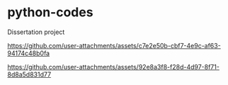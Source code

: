 # python-codes
Dissertation project


https://github.com/user-attachments/assets/c7e2e50b-cbf7-4e9c-af63-94174c48b0fa


https://github.com/user-attachments/assets/92e8a3f8-f28d-4d97-8f71-8d8a5d831d77



